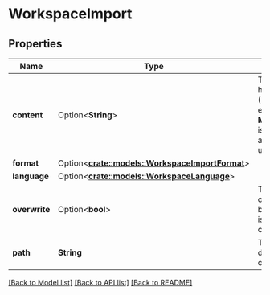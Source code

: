 # WorkspaceImport

## Properties

Name | Type | Description | Notes
------------ | ------------- | ------------- | -------------
**content** | Option<**String**> | The base64-encoded content. This has a limit of 10 MB.  If the limit (10MB) is exceeded, exception with error code **MAX_NOTEBOOK_SIZE_EXCEEDED** is thrown. This parameter might be absent, and instead a posted file is used.  | [optional]
**format** | Option<[**crate::models::WorkspaceImportFormat**](WorkspaceImportFormat.md)> |  | [optional]
**language** | Option<[**crate::models::WorkspaceLanguage**](WorkspaceLanguage.md)> |  | [optional]
**overwrite** | Option<**bool**> | The flag that specifies whether to overwrite existing object. It is `false` by default. For `DBC` format, `overwrite` is not supported since it may contain a directory. | [optional][default to false]
**path** | **String** | The absolute path of the object or directory. Importing a directory is only supported for the `DBC` format. | 

[[Back to Model list]](../README.md#documentation-for-models) [[Back to API list]](../README.md#documentation-for-api-endpoints) [[Back to README]](../README.md)


